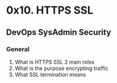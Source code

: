 # 0x10. HTTPS SSL
## DevOps SysAdmin Security

### General
1. What is HTTPS SSL 2 main roles
2. What is the purpose encrypting traffic
3. What SSL termination means
